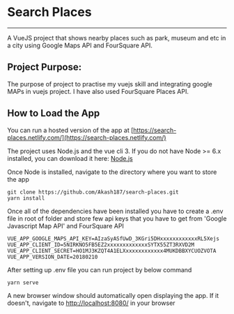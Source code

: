 # Search Places
---
A VueJS project that shows nearby places such as park, museum and etc in a city using Google Maps API and FourSquare API.

## Project Purpose:

The purpose of project to practise my vuejs skill and integrating google MAPs in vuejs project. I have also used FourSquare Places API.

## How to Load the App

You can run a hosted version of the app at [https://search-places.netlify.com/](https://search-places.netlify.com/)

The project uses Node.js and the vue cli 3. If you do not have Node >= 6.x installed, you can download it here: [Node.js](https://nodejs.org/en/)

Once Node is installed, navigate to the directory where you want to store the app

```
git clone https://github.com/Akash187/search-places.git
yarn install
```

Once all of the dependencies have been installed you have to create a .env file in root of folder and store few api keys that you have to get from 'Google Javascript Map API' and FourSquare API

```
VUE_APP_GOOGLE_MAPS_API_KEY=AIzaSyASfUwD_3KGri5DHxxxxxxxxxxxxRL5Xejs
VUE_APP_CLIENT_ID=5NIRKNO5FB5EZ2xxxxxxxxxxxxxSYTX55ZT3RXVD2M
VUE_APP_CLIENT_SECRET=HO1MJ3KZQT4A1ELXxxxxxxxxxxxx4MUKDBBXYCUOZVOTA
VUE_APP_VERSION_DATE=20180210
```

After setting up .env file you can run project by below command

```
yarn serve
```

A new browser window should automatically open displaying the app. If it doesn't, navigate to [http://localhost:8080/](http://localhost:8080/) in your browser